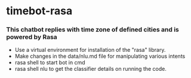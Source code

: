 # timebot-rasa

### This chatbot replies with time zone of defined cities and is powered by Rasa

* Use a virtual environment for installation of the "rasa" library.
* Make changes in the data/nlu.md file for manipulating various intents
* rasa shell to start bot in cmd
* rasa shell nlu to get the classifier details on running the code.
